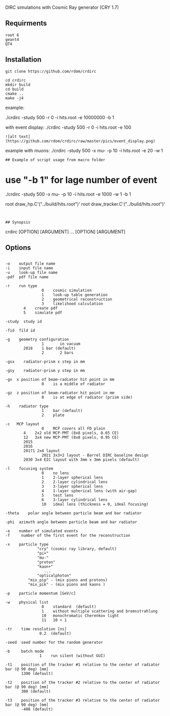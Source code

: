 DIRC simulations with Cosmic Ray generator (CRY 1.7) 

## Requirments
```
root 6
geant4
QT4
```

## Installation
```
git clone https://github.com/rdom/crdirc

cd crdirc
mkdir build
cd build
cmake ..
make -j4
```

example:

./crdirc -study 500 -r 0 -i hits.root -e 10000000 -b 1

with event display:
./crdirc -study 500 -r 0 -i hits.root -e 100
```
![alt text](https://github.com/rdom/crdirc/raw/master/pics/event_display.png)

```
example with muons:
./crdirc -study 500 -x mu- -p 10 -i hits.root -e 20 -w 1

```
## Example of script usage from macro folder

```
# use "-b 1" for lage number of event
./crdirc -study 500 -x mu- -p 10 -i hits.root -e 1000 -w 1 -b 1

root draw_hp.C'("../build/hits.root")'
root draw_tracker.C'("../build/hits.root")'

```


## Synopsis
```
crdirc [OPTION] [ARGUMENT] ... [OPTION] [ARGUMENT]


## Options
```

-o    output file name
-i    input file name
-u    look-up file name
-pdf  pdf file name

-r    run type
                0    cosmic simulation
                1    look-up table generation
                2    geometrical reconstruction
                3    likelihood calculation
		4    create pdf
		5    simulate pdf

-study  study id

-fid  fild id

-g    geometry configuration
                1       in vacuum
		2018    1 bar (default)
                2       2 bars

-gsx    radiator-prism x step in mm

-gsy    radiator-prism y step in mm

-gx  x position of beam-radiator hit point in mm
                0    is a middle of radiator 

-gz  z position of beam-radiator hit point in mm
                0    is at edge of radiator (prism side)

-h    radiator type
                1    bar (default)
                2    plate

-c   MCP layout
                0    MCP covers all FD plain
		4    2x2 old MCP-PMT (8x8 pixels, 0.65 CE) 
		12   3x4 new MCP-PMT (8x8 pixels, 0.95 CE) 
		2015
		2016
		20171 2x4 layout
                2021 3x3+2 layout - Barrel DIRC baseline design
		2030 3x4 EIC layout with 3mm x 3mm pixels (default)

-l    focusing system
                0    no lens
                1    2-layer spherical lens
                2    2-layer cylindrical lens
                3    3-layer spherical lens
                4    1-layer spherical lens (with air-gap)
                5    test lens
                6    3-layer cylindrical lens		
                10   ideal lens (thickness = 0, ideal focusing)

-theta    polar angle between particle beam and bar radiator

-phi  azimuth angle between particle beam and bar radiator

-e    number of simulated events
-f     number of the first event for the reconstruction

-x    particle type
              "cry" (cosmic ray library, default)
              "pi+"
              "mu-"
              "proton"
              "kaon+"
                 ...
              "opticalphoton"
	      "mix_pip" - (mix pions and protons)
	      "mix_pik" - (mix pions and kaons ) 

-p    particle momentum [GeV/c]

-w    physical list
                0    standard  (default)
                1    without multiple scattering and bremsstrahlung
                10   monochromatic Cherenkov light
                11   10 + 1

-tr    time resolution [ns]
               0.2  (default)  

-seed  seed number for the random generator 

-b     batch mode
               1    run silent (without GUI)

-t1    position of the tracker #1 relative to the center of radiator bar (@ 90 deg) [mm]
       1300 (default)      

-t2    position of the tracker #2 relative to the center of radiator bar (@ 90 deg) [mm]
       300 (default)   

-t3    position of the tracker #3 relative to the center of radiator bar (@ 90 deg) [mm]
       -400 (default)
       
```

